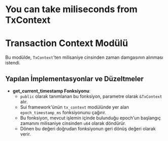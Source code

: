 # You can take miliseconds from TxContext

# Transaction Context Modülü

Bu modülde, `TxContext`'ten milisaniye cinsinden zaman damgasının alınması istendi.

## Yapılan İmplementasyonlar ve Düzeltmeler

- **get_current_timestamp Fonksiyonu**:
    - `public` olarak tanımlanan bu fonksiyon, parametre olarak `&TxContext` alır.
    - Sui framework'ünün `tx_context` modülünde yer alan `epoch_timestamp_ms` fonksiyonunu çağırır.
    - Bu fonksiyon, mevcut işlemin içinde bulunduğu epoch'un başlangıç zamanını milisaniye cinsinden `u64` olarak döndürür.
    - Dönen bu değeri doğrudan fonksiyonun geri dönüş değeri olarak verir.